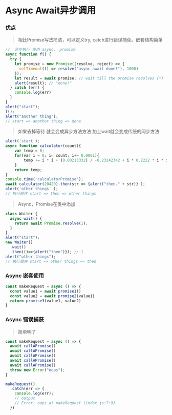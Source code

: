 # Async Await异步调用 
### 优点
> 相比Promise写法简洁，可以定义try, catch进行错误捕获。嵌套结构简单

```javascript
//  异步执行 使用 async， promise
async function f() { 
  try {
    let promise = new Promise((resolve, reject) => {
      setTimeout(() => resolve("async await done!"), 1000)
    }); 
    let result = await promise; // wait till the promise resolves (*) 
    alert(result); // "done!"
  } catch (err) {
    console.log(err)
  }
} 
alert("start");
f(); 
alert("another thing");
// start => another thing => done
```

> 如果去掉等待 就会变成异步方法方法 
> 加上wait就会变成传统的同步方法
```javascript
alert('start'); 
async function calculator(count){
	var temp = 0;
	for(var i = 0; i< count; i+= 0.0001){
		temp += i * i + (0.00213332) / -0.23242342 + i * 0.2222 * i * i + (0.00213332) / -0.23242342 + i * 0.2222 ;
	}
	return temp;
}    
console.time('calculatorPromise');
await calculator(20420).then(str => {alert("then." + str)} );
alert('other things' ); 
// 执行顺序 start => then => other things 
```

> Async，Promise在类中添加
```javascript 
class Waiter {
  async wait() {
    return await Promise.resolve(1);
  }
} 
alert("start");
new Waiter()
  .wait()
  .then(()=>{alert("then")}); // 1
alert("other things");
// 执行顺序 start => other things => then
```

### Async 嵌套使用
```javascript
const makeRequest = async () => {
  const value1 = await promise1()
  const value2 = await promise2(value1)
  return promise3(value1, value2)
}
```

### Async 错误捕获
> 简单明了
```javascript
const makeRequest = async () => {
  await callAPromise()
  await callAPromise()
  await callAPromise()
  await callAPromise()
  await callAPromise()
  throw new Error("oops");
}

makeRequest()
  .catch(err => {
    console.log(err);
    // output
    // Error: oops at makeRequest (index.js:7:9)
  })
```
